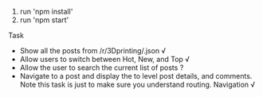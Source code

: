 1. run 'npm install'
2. run 'npm start'

Task
- Show all the posts from /r/3Dprinting/.json √
- Allow users to switch between Hot, New, and Top √
- Allow the user to search the current list of posts ?
- Navigate to a post and display the to level post details, and comments. Note this task is
just to make sure you understand routing. Navigation √
